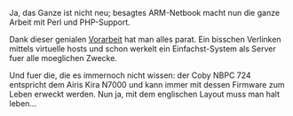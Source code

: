 Ja, das Ganze ist nicht neu; besagtes ARM-Netbook macht nun die ganze Arbeit mit Perl und PHP-Support.

Dank dieser genialen [Vorarbeit](http://hex.ro/wp/blog/php-and-lighttpd-for-android/) hat man alles parat. Ein bisschen Verlinken mittels virtuelle hosts und schon werkelt ein Einfachst-System als Server fuer alle moeglichen Zwecke.

Und fuer die, die es immernoch nicht wissen: der Coby NBPC 724 entspricht dem Airis Kira N7000 und kann immer mit dessen Firmware zum Leben erweckt werden. Nun ja, mit dem englischen Layout muss man halt leben...
